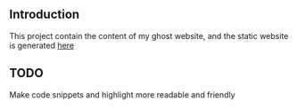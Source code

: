 ## Introduction
This project contain the content of my ghost website, and the static website is generated [here](https://github.com/hanchiang/ghost-generated-static)

## TODO
Make code snippets and highlight more readable and friendly